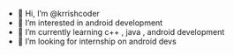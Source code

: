 - 👋 Hi, I’m @krrishcoder
- 👀 I’m interested in android development
- 🌱 I’m currently learning c++ , java , android development
- 💞️ I’m looking for internship on android devs


<!---
krrishcoder/krrishcoder is a ✨ special ✨ repository because its `README.md` (this file) appears on your GitHub profile.
You can click the Preview link to take a look at your changes.
--->
